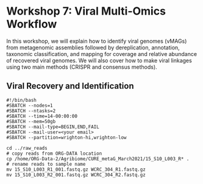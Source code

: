 # Workshop 7: Viral Multi-Omics Workflow

In this workshop, we will explain how to identify viral genomes (vMAGs) from metagenomic assemblies followed by dereplication, annotation, taxonomic classification, and mapping for coverage and relative abundance of recovered viral genomes. We will also cover how to make viral linkages using two main methods (CRISPR and consensus methods).

## Viral Recovery and Identification


```
#!/bin/bash
#SBATCH --nodes=1
#SBATCH --ntasks=2
#SBATCH --time=14-00:00:00
#SBATCH --mem=50gb
#SBATCH --mail-type=BEGIN,END,FAIL
#SBATCH --mail-user=<your email>
#SBATCH --partition=wrighton-hi,wrighton-low

cd ../raw_reads 
# copy reads from ORG-DATA location 
cp /home/ORG-Data-2/Agribiome/CURE_metaG_March2021/15_S10_L003_R* .
# rename reads to sample name
mv 15_S10_L003_R1_001.fastq.gz WCRC_304_R1.fastq.gz
mv 15_S10_L003_R2_001.fastq.gz WCRC_304_R2.fastq.gz
```
